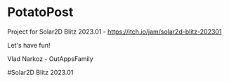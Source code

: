 # PotatoPost

Project for Solar2D Blitz 2023.01 - https://itch.io/jam/solar2d-blitz-202301

Let's have fun!

Vlad Narkoz - OutAppsFamily

#Solar2D Blitz 2023.01
